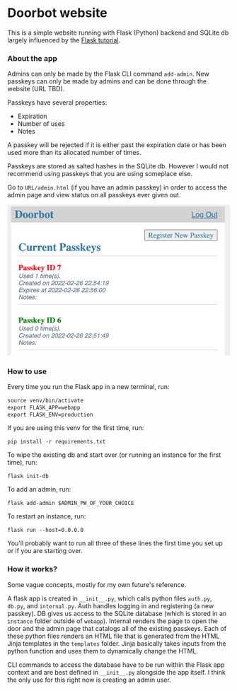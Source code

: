 # Doorbot website

This is a simple website running with Flask (Python) backend and SQLite db largely influenced by the [Flask tutorial](https://flask.palletsprojects.com/en/2.0.x/tutorial/).

### About the app

Admins can only be made by the Flask CLI command `add-admin`. New passkeys can only be made by admins and can be done through the website (URL TBD).

Passkeys have several properties:
* Expiration
* Number of uses
* Notes

A passkey will be rejected if it is either past the expiration date or has been used more than its allocated number of times.

Passkeys are stored as salted hashes in the SQLite db. However I would not recommend using passkeys that you are using someplace else.

Go to `URL/admin.html` (if you have an admin passkey) in order to access the admin page and view status on all passkeys ever given out.

![](screenshot.png)

### How to use

Every time you run the Flask app in a new terminal, run:
```
source venv/bin/activate
export FLASK_APP=webapp
export FLASK_ENV=production
```

If you are using this venv for the first time, run:
```
pip install -r requirements.txt
```

To wipe the existing db and start over (or running an instance for the first time), run:
```
flask init-db
```

To add an admin, run:
```
flask add-admin $ADMIN_PW_OF_YOUR_CHOICE
```

To restart an instance, run:
```
flask run --host=0.0.0.0
```

You'll probably want to run all three of these lines the first time you set up or if you are starting over.


### How it works?

Some vague concepts, mostly for my own future's reference.

A flask app is created in `__init__.py`, which calls python files `auth.py`, `db.py`, and `internal.py`. Auth handles logging in and registering (a new passkey). DB gives us access to the SQLite database (which is stored in an `instance` folder outside of `webapp`). Internal renders the page to open the door and the admin page that catalogs all of the existing passkeys. Each of these python files renders an HTML file that is generated from the HTML Jinja templates in the `templates` folder. Jinja basically takes inputs from the python function and uses them to dynamically change the HTML.

CLI commands to access the database have to be run within the Flask app context and are best defined in `__init__.py` alongside the app itself. I think the only use for this right now is creating an admin user.
